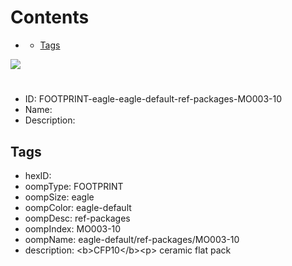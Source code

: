 



Contents
========

* [](#)
	* [Tags](#tags)
  
![][im]
# 

- ID: FOOTPRINT-eagle-eagle-default-ref-packages-MO003-10
- Name: 
- Description: 

## Tags

- hexID: 
- oompType: FOOTPRINT
- oompSize: eagle
- oompColor: eagle-default
- oompDesc: ref-packages
- oompIndex: MO003-10
- oompName: eagle-default/ref-packages/MO003-10
- description: &lt;b&gt;CFP10&lt;/b&gt;&lt;p&gt;&#xD;
ceramic flat pack



[im]: image.png
